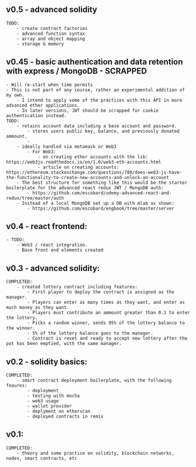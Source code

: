 ## v0.5 - advanced solidity
	TODO:
		- create contract factories
		- advanced function syntax
		- array and object mapping
		- storage & memory


## v0.45 - basic authentication and data retention with express / MongoDB - SCRAPPED
	- Will re-start when time permits
	- This is not part of any course, rather an experimental addition of my own.
		- I intend to apply some of the practices with this API in more advanced ether applications.
		- In later versions, JWT should be scrapped for cookie authentication instead.
	TODO:
		- retains account data including a base account and password.
			- stores users public key, balance, and previously donated ammount.
			- 
		- ideally handled via metamask or Web3
			- For Web3:
				- on creating ether accounts with the lib: https://web3js.readthedocs.io/en/1.0/web3-eth-accounts.html
				- article on creating accounts: https://ethereum.stackexchange.com/questions/780/does-web3-js-have-the-functionality-to-create-new-accounts-and-unlock-an-account
		- The best structure for something like this would be the starter boilerplate for the advanced react redux JWT / MongoDB auth:
			- https://github.com/escobard/udemy-advanced-react-and-redux/tree/master/auth
		- Instead of a local MongoDB set up a DB with mlab as shown:
			- https://github.com/escobard/engbook/tree/master/server

## v0.4 - react frontend:
	- TODO:
		- Web3 / react integration. 
		- Base front end elements created

## v0.3 - advanced solidity:

	COMPLETED:
		- created lottery contract including features:
			- First player to deploy the contract is assigned as the manager.
			- Players can enter as many times as they want, and enter as much money as they want.
			- Players must contribute an ammount greater than 0.1 to enter the lottery.
			- Picks a random winner, sends 95% of the lottery balance to the winner.
			- 5% of the lottery balance goes to the manager.
			- Contract is reset and ready to accept new lottery after the pot has been emptied, with the same manager.

## v0.2 - solidity basics:

	COMPLETED:
		- smart contract deployment boilerplate, with the following feaures:
			- deployment
			- testing with mocha 
			- web3 usage
			- wallet provider
			- deplyment on etherscan
			- deployed contracts in remix

## v0.1:

	COMPLETED:
		- theory and some practice on solidity, blockchain networks, nodes, smart contracts, etc